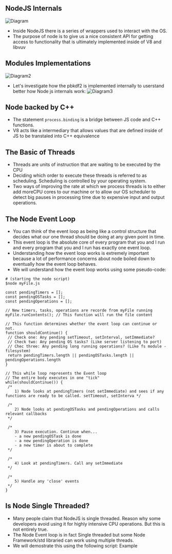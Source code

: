 ## NodeJS Internals
![Diagram](https://snag.gy/9kzAT4.jpg)
- Inside NodeJS there is a series of wrappers used to interact with the OS.
- The purpose of node is to give us a nice consistent API for getting access to functionality that is ultimately implemented inside of V8 and libvuv
## Modules Implementations
![Diagram2](https://snag.gy/fOqya3.jpg)
- Let's investigate how the pbkdf2 is implemented internally to userstand better how Node js internals work:
![Diagram3](https://snag.gy/R2mTGh.jpg)
## Node backed by C++
- The statement `process.binding` is a bridge between JS code and C++ functions.
- V8 acts like a intermediary that allows values that are defined inside of JS to be transtaled into C++ equivalence
## The Basic of Threads
- Threads are units of instruction that are waiting to be executed by the CPU 
- Deciding which order to execute these threads is referred to as scheduling. Scheduling is controlled by your operating system.
- Two ways of improving the rate at which we process threads is to either add moreCPU cores to our machine or to allow our OS scheduler to detect big pauses in processing time due to expensive input and output operations.
## The Node Event Loop
- You can think of the event loop as being like a control structure that decides what our one thread should be doing at any given point in time.
 - This event loop is the absolute core of every program that you and I run and every program that you and I run has exactly one event loop.
- Understanding how the event loop works is extremely important because a lot of performance concerns about node boiled down to eventually how the event loop behaves.
- We will understand how the event loop works using some pseudo-code:
```
# (starting the node script)
$node myFile.js

const pendingTimers = [];
const pendingOSTasks = [];
const pendingOperations = [];

// New timers, tasks, operations are recorde from myFile running
myFile.runContents(); // This function will run the file content

// This function determines whether the event loop can continue or not. 
function shouldContinue() {
 // Check one: Any pending setTimeout, setInterval, setImmediate?
 // Check two: Any pending OS tasks? (Like server listening to port)
 // Chec three: Any pending long running operations? (Like fs module - filesystem)
 return pendingTimers.length || pendingOSTasks.length || pendingOperations.length
}

// This while loop represents the Event loop
// The entire body executes in one "tick"
while(shouldContinue()) {
 /* 
    1) Node looks at pendingTimers (not setImmediate) and sees if any functions are ready to be called. setTimeout, setInterva */
 
 /*
    2) Node looks at pendingOSTasks and pendingOperations and calls relevant callbacks
 */
 
 /*
    3) Pause execution. Continue when...
    - a new pendingOSTask is done
    - a new pendingOperation is done
    - a new timer is about to complete
 */
 
 /*
    4) Look at pendingTimers. Call any setImmediate
 */
 
 /*
    5) Handle any 'close' events
 */
}
```
## Is Node Single Threaded?
- Many people claim that NodeJS is single threaded. Reason why some developers avoid using it for highly intensive CPU operations. But this is not entirely true.
- The Node Event loop is in fact Single threaded but some Node Framework/std libraried can work using multiple threads.
- We will demostrate this using the following script:
Example

